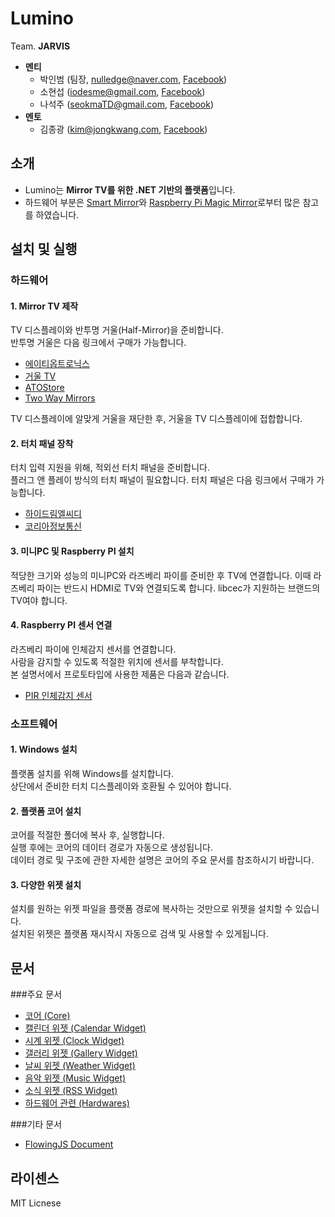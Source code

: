 ﻿# Lumino
Team. **JARVIS**

* **멘티**
	* 박인범 (팀장, [nulledge@naver.com](mailTo:nulledge@naver.com), [Facebook](https://www.facebook.com/inbum.park.58))
	* 소현섭 ([iodesme@gmail.com](mailTo:iodesme@gmail.com), [Facebook](https://www.facebook.com/profile.php?id=100009172387549))
	* 나석주 ([seokmaTD@gmail.com](mailTo:seokmaTD@gmail.com), [Facebook](https://www.facebook.com/seokma))
* **멘토**
	* 김종광 ([kim@jongkwang.com](mailTo:kim@jongkwang.com), [Facebook](https://www.facebook.com/kimjongkwang))


## 소개
* Lumino는 **Mirror TV를 위한 .NET 기반의 플랫폼**입니다.
* 하드웨어 부분은 [Smart Mirror](https://www.kickstarter.com/projects/513673859/smartmirror)와 [Raspberry Pi Magic Mirror](http://michaelteeuw.nl/post/84026273526/and-there-it-is-the-end-result-of-the-magic)로부터 많은 참고를 하였습니다.

## 설치 및 실행
### 하드웨어
#### 1. Mirror TV 제작
TV 디스플레이와 반투명 거울(Half-Mirror)을 준비합니다.  
반투명 거울은 다음 링크에서 구매가 가능합니다.

* [에이티옵트로닉스](http://www.atoptronics.com/)
* [거울 TV](http://mirrortv.nemocom.kr/sub/sub0101.php)
* [ATOStore](http://www.atostore.com/index.html)
* [Two Way Mirrors](http://www.twowaymirrors.com/tvmirror/)

TV 디스플레이에 알맞게 거울을 재단한 후, 거울을 TV 디스플레이에 접합합니다.

#### 2. 터치 패널 장착
터치 입력 지원을 위해, 적외선 터치 패널을 준비합니다.  
플러그 앤 플레이 방식의 터치 패널이 필요합니다.
터치 패널은 다음 링크에서 구매가 가능합니다.

* [하이드림엘씨디](http://itempage3.auction.co.kr/DetailView.aspx?ItemNo=A603955734&frm3=V2)
* [코리아정보통신](http://itempage3.auction.co.kr/DetailView.aspx?ItemNo=A514733995&frm3=V2)

#### 3. 미니PC 및 Raspberry PI 설치
적당한 크기와 성능의 미니PC와 라즈베리 파이를 준비한 후 TV에 연결합니다.
이때 라즈베리 파이는 반드시 HDMI로 TV와 연결되도록 합니다.
libcec가 지원하는 브랜드의 TV여야 합니다.

#### 4. Raspberry PI 센서 연결
라즈베리 파이에 인체감지 센서를 연결합니다.  
사람을 감지할 수 있도록 적절한 위치에 센서를 부착합니다.  
본 설명서에서 프로토타입에 사용한 제품은 다음과 같습니다.

* [PIR 인체감지 센서](http://www.artrobot.co.kr/front/php/product.php?product_no=757&main_cate_no=&display_group=)

### 소프트웨어
#### 1. Windows 설치
플랫폼 설치를 위해 Windows를 설치합니다.  
상단에서 준비한 터치 디스플레이와 호환될 수 있어야 합니다.

#### 2. 플랫폼 코어 설치
코어를 적절한 폴더에 복사 후, 실행합니다.  
실행 후에는 코어의 데이터 경로가 자동으로 생성됩니다.  
데이터 경로 및 구조에 관한 자세한 설명은 코어의 주요 문서를 참조하시기 바랍니다.

#### 3. 다양한 위젯 설치
설치를 원하는 위젯 파일을 플랫폼 경로에 복사하는 것만으로 위젯을 설치할 수 있습니다.  
설치된 위젯은 플랫폼 재시작시 자동으로 검색 및 사용할 수 있게됩니다.

## 문서
###주요 문서
* [코어 (Core)](https://github.com/1step6thswmaestro/12/blob/master/docs/Core.md)
* [캘린더 위젯 (Calendar Widget)](https://github.com/1step6thswmaestro/12/blob/master/docs/CalendarWidget.md)
* [시계 위젯 (Clock Widget)](https://github.com/1step6thswmaestro/12/blob/master/docs/ClockWidget.md)
* [갤러리 위젯 (Gallery Widget)](https://github.com/1step6thswmaestro/12/blob/master/docs/GalleryWidget.md)
* [날씨 위젯 (Weather Widget)](https://github.com/1step6thswmaestro/12/blob/master/docs/WeatherWidget.md)
* [음악 위젯 (Music Widget)](https://github.com/1step6thswmaestro/12/blob/master/docs/MusicWidget.md)
* [소식 위젯 (RSS Widget)](https://github.com/1step6thswmaestro/12/blob/master/docs/RSSWidget.md)
* [하드웨어 관련 (Hardwares)](https://github.com/1step6thswmaestro/12/blob/master/docs/Hardware.md)

###기타 문서
* [FlowingJS Document](https://github.com/1step6thswmaestro/12/tree/master/widgets/weather/libs)


## 라이센스
MIT Licnese
